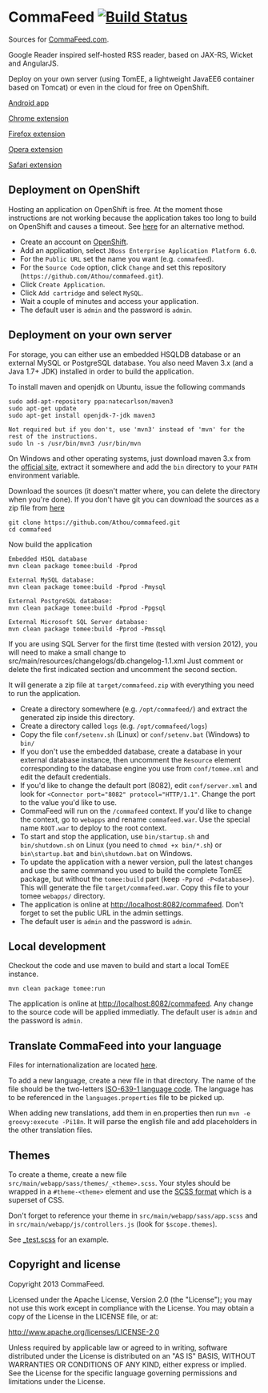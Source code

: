 CommaFeed [![Build Status](https://buildhive.cloudbees.com/job/Athou/job/commafeed/badge/icon)](https://buildhive.cloudbees.com/job/Athou/job/commafeed/)
=========
Sources for [CommaFeed.com](http://www.commafeed.com/).

Google Reader inspired self-hosted RSS reader, based on JAX-RS, Wicket and AngularJS.

Deploy on your own server (using TomEE, a lightweight JavaEE6 container based on Tomcat) or even in the cloud for free on OpenShift.

[Android app](https://github.com/doomrobo/CommaFeed-Android-Reader)

[Chrome extension](https://github.com/Athou/commafeed-chrome)

[Firefox extension](https://github.com/Athou/commafeed-firefox)

[Opera extension](https://github.com/Athou/commafeed-opera)

[Safari extension](https://github.com/Athou/commafeed-safari)

Deployment on OpenShift
-----------------------

Hosting an application on OpenShift is free. 
At the moment those instructions are not working because the application takes too long to build on OpenShift and causes a timeout. 
See [here](http://jasonwryan.com/blog/2013/05/25/greader/) for an alternative method.

* Create an account on [OpenShift](http://www.openshift.com/).
* Add an application, select `JBoss Enterprise Application Platform 6.0`.
* For the `Public URL` set the name you want (e.g. `commafeed`).
* For the `Source Code` option, click `Change` and set this repository (`https://github.com/Athou/commafeed.git`).
* Click `Create Application`.
* Click `Add cartridge` and select `MySQL`.
* Wait a couple of minutes and access your application.
* The default user is `admin` and the password is `admin`.

Deployment on your own server
-----------------------------

For storage, you can either use an embedded HSQLDB database or an external MySQL or PostgreSQL database.
You also need Maven 3.x (and a Java 1.7+ JDK) installed in order to build the application.

To install maven and openjdk on Ubuntu, issue the following commands

    sudo add-apt-repository ppa:natecarlson/maven3
    sudo apt-get update
    sudo apt-get install openjdk-7-jdk maven3
    
    Not required but if you don't, use 'mvn3' instead of 'mvn' for the rest of the instructions.
    sudo ln -s /usr/bin/mvn3 /usr/bin/mvn
    
On Windows and other operating systems, just download maven 3.x from the [official site](http://maven.apache.org/), extract it somewhere and add the `bin` directory to your `PATH` environment variable.
    
Download the sources (it doesn't matter where, you can delete the directory when you're done).
If you don't have git you can download the sources as a zip file from [here](https://github.com/Athou/commafeed/archive/master.zip)

    git clone https://github.com/Athou/commafeed.git
    cd commafeed
    
Now build the application

	Embedded HSQL database
    mvn clean package tomee:build -Pprod
    
	External MySQL database:
    mvn clean package tomee:build -Pprod -Pmysql
    
	External PostgreSQL database:
    mvn clean package tomee:build -Pprod -Ppgsql
    
	External Microsoft SQL Server database:
    mvn clean package tomee:build -Pprod -Pmssql
    
If you are using SQL Server for the first time (tested with version 2012), you will need to make a small change to src/main/resources/changelogs/db.changelog-1.1.xml
Just comment or delete the first indicated section and uncomment the second section. 
    
It will generate a zip file at `target/commafeed.zip` with everything you need to run the application.

* Create a directory somewhere (e.g. `/opt/commafeed/`) and extract the generated zip inside this directory.
* Create a directory called `logs` (e.g. `/opt/commafeed/logs`)
* Copy the file `conf/setenv.sh` (Linux) or `conf/setenv.bat` (Windows) to `bin/`
* If you don't use the embedded database, create a database in your external database instance, then uncomment the `Resource` element corresponding to the database engine you use from `conf/tomee.xml` and edit the default credentials.
* If you'd like to change the default port (8082), edit `conf/server.xml` and look for `<Connector port="8082" protocol="HTTP/1.1"`. Change the port to the value you'd like to use.
* CommaFeed will run on the `/commafeed` context. If you'd like to change the context, go to `webapps` and rename `commafeed.war`. Use the special name `ROOT.war` to deploy to the root context.
* To start and stop the application, use `bin/startup.sh` and `bin/shutdown.sh` on Linux (you need to `chmod +x bin/*.sh`) or `bin\startup.bat` and `bin\shutdown.bat` on Windows.
* To update the application with a newer version, pull the latest changes and use the same command you used to build the complete TomEE package, but without the `tomee:build` part (keep `-Pprod -P<database>`). 
This will generate the file `target/commafeed.war`. Copy this file to your tomee `webapps/` directory.
* The application is online at [http://localhost:8082/commafeed](http://localhost:8082/commafeed). Don't forget to set the public URL in the admin settings.
* The default user is `admin` and the password is `admin`.

Local development
-----------------

Checkout the code and use maven to build and start a local TomEE instance.

 `mvn clean package tomee:run`

The application is online at [http://localhost:8082/commafeed](http://localhost:8082/commafeed). Any change to the source code will be applied immediatly.
The default user is `admin` and the password is `admin`.

Translate CommaFeed into your language
--------------------------------------

Files for internationalization are located [here](https://github.com/Athou/commafeed/tree/master/src/main/resources/i18n).

To add a new language, create a new file in that directory.
The name of the file should be the two-letters [ISO-639-1 language code](http://en.wikipedia.org/wiki/List_of_ISO_639-1_codes).
The language has to be referenced in the `languages.properties` file to be picked up.

When adding new translations, add them in en.properties then run `mvn -e groovy:execute -Pi18n`. It will parse the english file and add placeholders in the other translation files. 

Themes
---------------------

To create a theme, create a new file  `src/main/webapp/sass/themes/_<theme>.scss`. Your styles should be wrapped in a `#theme-<theme>` element and use the [SCSS format](http://sass-lang.com/) which is a superset of CSS.

Don't forget to reference your theme in `src/main/webapp/sass/app.scss` and in `src/main/webapp/js/controllers.js` (look for `$scope.themes`).

See [_test.scss](https://github.com/Athou/commafeed/blob/master/src/main/webapp/sass/themes/_test.scss) for an example.


Copyright and license
---------------------

Copyright 2013 CommaFeed.

Licensed under the Apache License, Version 2.0 (the "License");
you may not use this work except in compliance with the License.
You may obtain a copy of the License in the LICENSE file, or at:

   http://www.apache.org/licenses/LICENSE-2.0

Unless required by applicable law or agreed to in writing, software
distributed under the License is distributed on an "AS IS" BASIS,
WITHOUT WARRANTIES OR CONDITIONS OF ANY KIND, either express or implied.
See the License for the specific language governing permissions and
limitations under the License.
